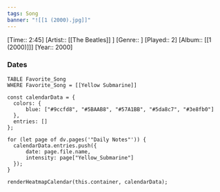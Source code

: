 ```yaml
---
tags: Song  
banner: "![[1 (2000).jpg]]"
---
```

[Time:: 2:45]
[Artist:: [[The Beatles]] ]
[Genre:: ]
[Played:: 2]
[Album:: [[1 (2000)]]]
[Year:: 2000]
### Dates
````dataview
TABLE Favorite_Song
WHERE Favorite_Song = [[Yellow Submarine]]
````

  ```dataviewjs
const calendarData = { 
	colors: { 
		blue: ["#9ccfd8", "#5BAAB8", "#57A1BB", "#5da8c7", "#3e8fb0"] 
	}, 
	entries: [] 
}; 

for (let page of dv.pages('"Daily Notes"')) { 
	calendarData.entries.push({ 
		date: page.file.name, 
		intensity: page["Yellow_Submarine"]
	}); 
} 

renderHeatmapCalendar(this.container, calendarData);
```
